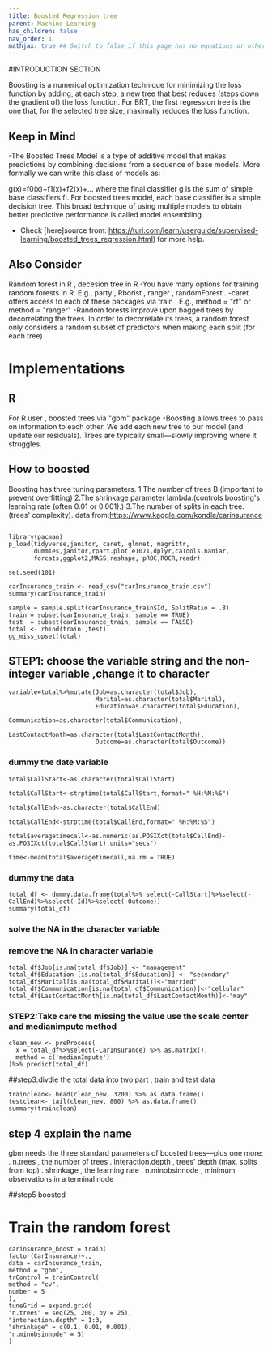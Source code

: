 ```yaml
---
title: Boosted Regression tree
parent: Machine Learning
has_children: false
nav_order: 1
mathjax: true ## Switch to false if this page has no equations or other math rendering.
---
```



#INTRODUCTION SECTION

Boosting is a numerical optimization technique for minimizing the loss function by adding, at each step, a new tree that best reduces (steps down the gradient of) the loss function. For BRT, the first regression tree is the one that, for the selected tree size, maximally reduces the loss function.


## Keep in Mind
-The Boosted Trees Model is a type of additive model that makes predictions by combining decisions from a sequence of base models. More formally we can write this class of models as:

g(x)=f0(x)+f1(x)+f2(x)+...
where the final classifier g is the sum of simple base classifiers fi. For boosted trees model, each base classifier is a simple decision tree. This broad technique of using multiple models to obtain better predictive performance is called model ensembling.
- Check [here]source from: https://turi.com/learn/userguide/supervised-learning/boosted_trees_regression.html) for more help.

## Also Consider

Random forest in R , decesion tree in R
-You have many options for training random forests in R.
E.g., party , Rborist , ranger , randomForest .
-caret offers access to each of these packages via train .
E.g., method = "rf" or method = "ranger"
-Random forests improve upon bagged trees by decorrelating the trees.
In order to decorrelate its trees, a random forest only considers a random
subset of predictors when making each split (for each tree)

# Implementations

## R

For R user , boosted trees via "gbm" package
-Boosting allows trees to pass on information to each other.
We add each new tree to our model (and update our residuals).
Trees are typically small—slowly improving where it struggles.

## How to boosted

Boosting has three tuning parameters.
1.The number of trees B.(important to prevent overfitting)
2.The shrinkage parameter lambda.(controls boosting's learning rate
(often 0.01 or 0.001).)
3.The number of splits in each tree.(trees' complexity).
data from:https://www.kaggle.com/kondla/carinsurance

```

library(pacman)
p_load(tidyverse,janitor, caret, glmnet, magrittr, 
       dummies,janitor,rpart.plot,e1071,dplyr,caTools,naniar,
       forcats,ggplot2,MASS,reshape, pROC,ROCR,readr)

set.seed(101) 

carInsurance_train <- read_csv("carInsurance_train.csv")
summary(carInsurance_train)

sample = sample.split(carInsurance_train$Id, SplitRatio = .8)
train = subset(carInsurance_train, sample == TRUE)
test  = subset(carInsurance_train, sample == FALSE)
total <- rbind(train ,test)
gg_miss_upset(total)
```

## STEP1: choose the variable string and  the non-integer variable ,change it to character

```
variable=total%>%mutate(Job=as.character(total$Job),
                        Marital=as.character(total$Marital),
                        Education=as.character(total$Education),
                        Communication=as.character(total$Communication),
                        LastContactMonth=as.character(total$LastContactMonth),
                        Outcome=as.character(total$Outcome))
```

### dummy the date variable
```
total$CallStart<-as.character(total$CallStart)

total$CallStart<-strptime(total$CallStart,format=" %H:%M:%S")

total$CallEnd<-as.character(total$CallEnd)

total$CallEnd<-strptime(total$CallEnd,format=" %H:%M:%S")

total$averagetimecall<-as.numeric(as.POSIXct(total$CallEnd)-as.POSIXct(total$CallStart),units="secs")

time<-mean(total$averagetimecall,na.rm = TRUE)
```

### dummy the data
```
total_df <- dummy.data.frame(total%>% select(-CallStart)%>%select(-CallEnd)%>%select(-Id)%>%select(-Outcome))
summary(total_df)
```

### solve the NA in the character variable
### remove the NA in character variable

```
total_df$Job[is.na(total_df$Job)] <- "management"
total_df$Education [is.na(total_df$Education)] <- "secondary"
total_df$Marital[is.na(total_df$Marital)]<-"married"
total_df$Communication[is.na(total_df$Communication)]<-"cellular"
total_df$LastContactMonth[is.na(total_df$LastContactMonth)]<-"may"
```

### STEP2:Take care the missing the value use the scale center and medianimpute method

```
clean_new <- preProcess(
  x = total_df%>%select(-CarInsurance) %>% as.matrix(),
  method = c('medianImpute')
)%>% predict(total_df)
```

##step3:divdie the total data into two part , train and test data
```
trainclean<- head(clean_new, 3200) %>% as.data.frame()
testclean<- tail(clean_new, 800) %>% as.data.frame()
summary(trainclean)
```


## step 4 explain the name 
gbm needs the three standard parameters of boosted trees—plus one more:
. n.trees , the number of trees
. interaction.depth , trees' depth (max. splits from top)
. shrinkage , the learning rate
. n.minobsinnode , minimum observations in a terminal node

##step5 boosted

# Train the random forest
```
carinsurance_boost = train(
factor(CarInsurance)~.,
data = carInsurance_train,
method = "gbm",
trControl = trainControl(
method = "cv",
number = 5
),
tuneGrid = expand.grid(
"n.trees" = seq(25, 200, by = 25),
"interaction.depth" = 1:3,
"shrinkage" = c(0.1, 0.01, 0.001),
"n.minobsinnode" = 5)
)
```